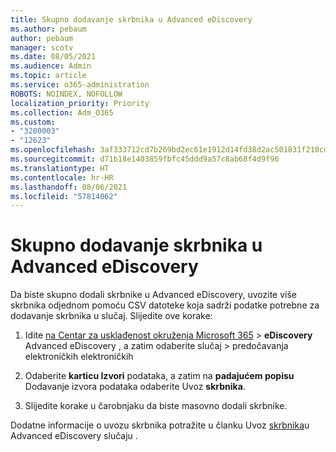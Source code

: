 ```yaml
---
title: Skupno dodavanje skrbnika u Advanced eDiscovery
ms.author: pebaum
author: pebaum
manager: scotv
ms.date: 08/05/2021
ms.audience: Admin
ms.topic: article
ms.service: o365-administration
ROBOTS: NOINDEX, NOFOLLOW
localization_priority: Priority
ms.collection: Adm_O365
ms.custom:
- "3200003"
- "12623"
ms.openlocfilehash: 3af333712cd7b269bd2ec61e1912d14fd38d2ac501831f210cd0ef68f987f560
ms.sourcegitcommit: d71b18e1403859fbfc45ddd9a57c8ab68f4d9f96
ms.translationtype: HT
ms.contentlocale: hr-HR
ms.lasthandoff: 08/06/2021
ms.locfileid: "57814062"
---
```

# <a name="bulk-add-custodians-in-advanced-ediscovery"></a>Skupno dodavanje skrbnika u Advanced eDiscovery

 Da biste skupno dodali skrbnike u Advanced eDiscovery, uvozite više skrbnika odjednom pomoću CSV datoteke koja sadrži podatke potrebne za dodavanje skrbnika u slučaj. Slijedite ove korake:

1. Idite [na Centar za usklađenost okruženja Microsoft 365](https://compliance.microsoft.com/)  >  **eDiscovery** Advanced eDiscovery , a zatim odaberite slučaj  >  predočavanja elektroničkih elektroničkih

1. Odaberite **karticu Izvori** podataka, a zatim na **padajućem popisu** Dodavanje izvora podataka odaberite Uvoz **skrbnika**.

1. Slijedite korake u čarobnjaku da biste masovno dodali skrbnike.

Dodatne informacije o uvozu skrbnika potražite u članku Uvoz [skrbnika](/microsoft-365/compliance/bulk-add-custodians)u Advanced eDiscovery slučaju .

